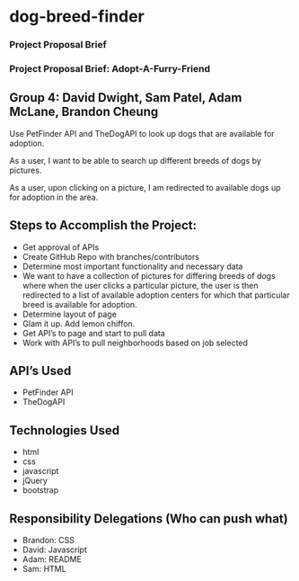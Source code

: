 # dog-breed-finder
### Project Proposal Brief


### Project Proposal Brief: Adopt-A-Furry-Friend
## Group 4: David Dwight, Sam Patel, Adam McLane, Brandon Cheung

Use PetFinder API and TheDogAPI to look up dogs that are available for adoption.

As a user, I want to be able to search up different breeds of dogs by pictures.

As a user, upon clicking on a picture, I am redirected to available dogs up for adoption in the area.


## Steps to Accomplish the Project:
* Get approval of APIs
* Create GitHub Repo with branches/contributors
* Determine most important functionality and necessary data
* We want to have a collection of pictures for differing breeds of dogs where when the user clicks a particular picture, the user is then redirected to a list of available adoption centers for which that particular breed is available for adoption.
* Determine layout of page
* Glam it up. Add lemon chiffon.
* Get API’s to page and start to pull data
* Work with API’s to pull neighborhoods based on job selected


## API’s Used
* PetFinder API 
* TheDogAPI

## Technologies Used
* html
* css
* javascript
* jQuery
* bootstrap



## Responsibility Delegations (Who can push what)
* Brandon: CSS
* David: Javascript
* Adam: README
* Sam: HTML








